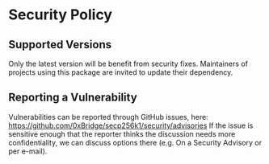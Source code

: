 # Security Policy

## Supported Versions

Only the latest version will be benefit from security fixes. Maintainers of projects using this package are invited to update their dependency.

## Reporting a Vulnerability

Vulnerabilities can be reported through GitHub issues, here: https://github.com/0xBridge/secp256k1/security/advisories
If the issue is sensitive enough that the reporter thinks the discussion needs more confidentiality, we can discuss options there (e.g. On a Security Advisory or per e-mail).
